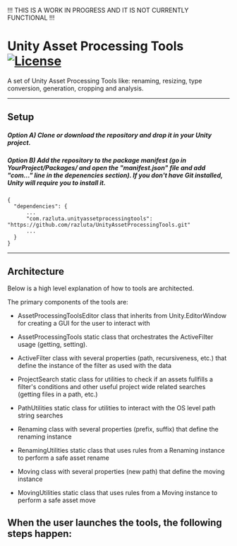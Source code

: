 !!! THIS IS A WORK IN PROGRESS AND IT IS NOT CURRENTLY FUNCTIONAL !!!

# Unity Asset Processing Tools [![License](https://img.shields.io/badge/License-MIT-lightgrey.svg?style=flat)](http://mit-license.org)
A set of Unity Asset Processing Tools like: renaming, resizing, type conversion, generation, cropping and analysis.


*  *  *  *  *

## Setup
##### Option A) Clone or download the repository and drop it in your Unity project.
##### Option B) Add the repository to the package manifest (go in YourProject/Packages/ and open the "manifest.json" file and add "com..." line in the depenencies section). If you don't have Git installed, Unity will require you to install it.
```
{
  "dependencies": {
      ...
      "com.razluta.unityassetprocessingtools": "https://github.com/razluta/UnityAssetProcessingTools.git"
      ...
  }
}
```
*  *  *  *  *
## Architecture
Below is a high level explanation of how to tools are architected.

The primary components of the tools are:
- AssetProcessingToolsEditor class that inherits from Unity.EditorWindow for creating a GUI for the user to interact with
- AssetProcessingTools static class that orchestrates the ActiveFilter usage (getting, setting).
- ActiveFilter class with several properties (path, recursiveness, etc.) that define the instance of the filter as used with the data

- ProjectSearch static class for utilities to check if an assets fullfills a filter's conditions and other useful project wide related searches (getting files in a path, etc.)
- PathUtilities static class for utilities to interact with the OS level path string searches

- Renaming class with several properties (prefix, suffix) that define the renaming instance 
- RenamingUtilities static class that uses rules from a Renaming instance to perform a safe asset rename
- Moving class with several properties (new path) that define the moving instance 
- MovingUtilities static class that uses rules from a Moving instance to perform a safe asset move

When the user launches the tools, the following steps happen:
- 

